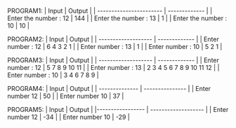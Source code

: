 PROGRAM1:
| Input                   | Output        |
| ----------------------- | ------------- |
| Enter the number : 12   | 144           |
| Enter the number : 13   | 1             |
| Enter the number : 10   | 10            |

PROGRAM2:
| Input               | Output        |
| ------------------- | ------------- |
| Enter number : 12  |   6  4  3    2   1  |
| Enter number : 13  |   1                 |
| Enter number : 10  |   5  2   1          |

PROGRAM3:
| Input               | Output        |
| ------------------- | ------------- |
| Enter number : 12 | 5 7 8 9 10 11     |
| Enter number : 13 | 2 3 4 5 6 7 8 9 10 11 12 |
| Enter number : 10 | 3 4 6 7 8 9      |

PROGRAM4:
| Input            | Output              |
| --------------   | ---------------     |
| Enter number 12  |              50     |
| Enter number  10 |              37  |

PROGRAM5:
| Input            | Output              |
|----------------- | ------------------- |
| Enter number 12  |              -34    |
| Enter number  10 |              -29    |


